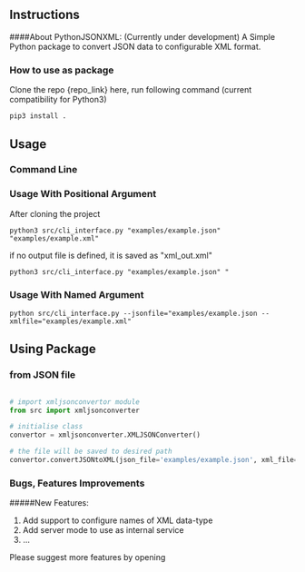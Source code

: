 ## Instructions 

####About PythonJSONXML:
(Currently under development)
A Simple Python package to convert JSON data to configurable XML format.

### How to use as package 

Clone the repo {repo_link} here, run following command (current compatibility for Python3) 

```
pip3 install . 
```

## Usage

### Command Line

### Usage With Positional Argument

After cloning the project

```
python3 src/cli_interface.py "examples/example.json" "examples/example.xml"
```

if no output file is defined, it is saved as "xml_out.xml"

```
python3 src/cli_interface.py "examples/example.json" "
```


### Usage With Named Argument

```
python src/cli_interface.py --jsonfile="examples/example.json --xmlfile="examples/example.xml"
```


## Using Package

### from JSON file 

```python

# import xmljsonconvertor module
from src import xmljsonconverter

# initialise class
convertor = xmljsonconverter.XMLJSONConverter()

# the file will be saved to desired path
convertor.convertJSONtoXML(json_file='examples/example.json', xml_file='xamples/example.xml')

```

### Bugs, Features Improvements

#####New Features:
1. Add support to configure names of XML data-type
2. Add server mode to use as internal service
3. ...

Please suggest more features by opening
